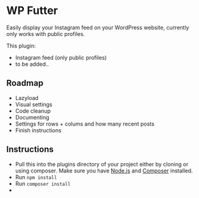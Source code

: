 # WP Futter

Easily display your Instagram feed on your WordPress website, currently only works with public profiles.

This plugin:
 - Instagram feed (only public profiles)
 - to be added..

## Roadmap

 - Lazyload
 - Visual settings
 - Code cleanup
 - Documenting
 - Settings for rows + colums and how many recent posts
 - Finish instructions

## Instructions

- Pull this into the plugins directory of your project either by cloning or using composer. Make sure you have [Node.js](https://nodejs.org/) and [Composer](https://getcomposer.org) installed. 
- Run `npm install`
- Run `composer install`
- 